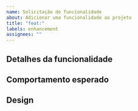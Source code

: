 ```yaml
---
name: Solicitação de funcionalidade
about: Adicionar uma funcionalidade ao projeto
title: "feat:"
labels: enhancement
assignees: ""
---
```


## Detalhes da funcionalidade


## Comportamento esperado


## Design
